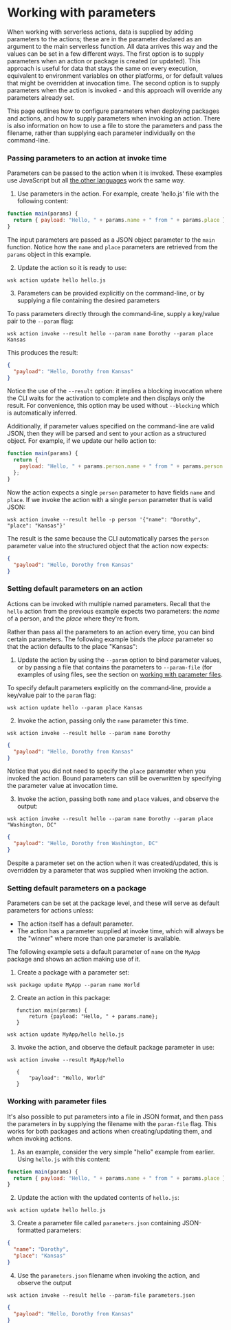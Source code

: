 <!--
#
# Licensed to the Apache Software Foundation (ASF) under one or more
# contributor license agreements.  See the NOTICE file distributed with
# this work for additional information regarding copyright ownership.
# The ASF licenses this file to You under the Apache License, Version 2.0
# (the "License"); you may not use this file except in compliance with
# the License.  You may obtain a copy of the License at
#
#     http://www.apache.org/licenses/LICENSE-2.0
#
# Unless required by applicable law or agreed to in writing, software
# distributed under the License is distributed on an "AS IS" BASIS,
# WITHOUT WARRANTIES OR CONDITIONS OF ANY KIND, either express or implied.
# See the License for the specific language governing permissions and
# limitations under the License.
#
-->

# Working with parameters

When working with serverless actions, data is supplied by adding parameters to
the actions; these are in the parameter declared as an argument to the main
serverless function. All data arrives this way and the values can be set in a
few different ways. The first option is to supply parameters when an action or
package is created (or updated). This approach is useful for data that stays the
same on every execution, equivalent to environment variables on other platforms,
or for default values that might be overridden at invocation time. The second
option is to supply parameters when the action is invoked - and this approach
will override any parameters already set.

This page outlines how to configure parameters when deploying packages and
actions, and how to supply parameters when invoking an action. There is also
information on how to use a file to store the parameters and pass the filename,
rather than supplying each parameter individually on the command-line.

### Passing parameters to an action at invoke time

Parameters can be passed to the action when it is invoked. These examples use
JavaScript but all [the other languages](actions.md#languages-and-runtimes) work
the same way.

1. Use parameters in the action. For example, create 'hello.js' file with the
   following content:

```javascript
function main(params) {
  return { payload: "Hello, " + params.name + " from " + params.place };
}
```

The input parameters are passed as a JSON object parameter to the `main`
function. Notice how the `name` and `place` parameters are retrieved from the
`params` object in this example.

2. Update the action so it is ready to use:

```
wsk action update hello hello.js
```

3. Parameters can be provided explicitly on the command-line, or by supplying a
   file containing the desired parameters

To pass parameters directly through the command-line, supply a key/value pair to
the `--param` flag:

```
wsk action invoke --result hello --param name Dorothy --param place Kansas
```

This produces the result:

```json
{
  "payload": "Hello, Dorothy from Kansas"
}
```

Notice the use of the `--result` option: it implies a blocking invocation where
the CLI waits for the activation to complete and then displays only the result.
For convenience, this option may be used without `--blocking` which is
automatically inferred.

Additionally, if parameter values specified on the command-line are valid JSON,
then they will be parsed and sent to your action as a structured object. For
example, if we update our hello action to:

```javascript
function main(params) {
  return {
    payload: "Hello, " + params.person.name + " from " + params.person.place
  };
}
```

Now the action expects a single `person` parameter to have fields `name` and
`place`. If we invoke the action with a single `person` parameter that is valid
JSON:

```
wsk action invoke --result hello -p person '{"name": "Dorothy", "place": "Kansas"}'
```

The result is the same because the CLI automatically parses the `person`
parameter value into the structured object that the action now expects:

```json
{
  "payload": "Hello, Dorothy from Kansas"
}
```

### Setting default parameters on an action

Actions can be invoked with multiple named parameters. Recall that the `hello`
action from the previous example expects two parameters: the _name_ of a person,
and the _place_ where they're from.

Rather than pass all the parameters to an action every time, you can bind
certain parameters. The following example binds the _place_ parameter so that
the action defaults to the place "Kansas":

1. Update the action by using the `--param` option to bind parameter values, or
   by passing a file that contains the parameters to `--param-file` (for
   examples of using files, see the section on
   [working with parameter files](#working-with-parameter-files).

To specify default parameters explicitly on the command-line, provide a
key/value pair to the `param` flag:

```
wsk action update hello --param place Kansas
```

2. Invoke the action, passing only the `name` parameter this time.

```
wsk action invoke --result hello --param name Dorothy
```

```json
{
  "payload": "Hello, Dorothy from Kansas"
}
```

Notice that you did not need to specify the `place` parameter when you invoked
the action. Bound parameters can still be overwritten by specifying the
parameter value at invocation time.

3. Invoke the action, passing both `name` and `place` values, and observe the
   output:

```
wsk action invoke --result hello --param name Dorothy --param place "Washington, DC"
```

```json
{
  "payload": "Hello, Dorothy from Washington, DC"
}
```

Despite a parameter set on the action when it was created/updated, this is
overridden by a parameter that was supplied when invoking the action.

### Setting default parameters on a package

Parameters can be set at the package level, and these will serve as default
parameters for actions unless:

- The action itself has a default parameter.
- The action has a parameter supplied at invoke time, which will always be the
  "winner" where more than one parameter is available.

The following example sets a default parameter of `name` on the `MyApp` package
and shows an action making use of it.

1. Create a package with a parameter set:

```
wsk package update MyApp --param name World
```

2. Create an action in this package:

```
   function main(params) {
       return {payload: "Hello, " + params.name};
   }
```

```
wsk action update MyApp/hello hello.js
```

3. Invoke the action, and observe the default package parameter in use:

```
wsk action invoke --result MyApp/hello
```

```
   {
       "payload": "Hello, World"
   }
```

### Working with parameter files

It's also possible to put parameters into a file in JSON format, and then pass
the parameters in by supplying the filename with the `param-file` flag. This
works for both packages and actions when creating/updating them, and when
invoking actions.

1. As an example, consider the very simple "hello" example from earlier. Using
   `hello.js` with this content:

```javascript
function main(params) {
  return { payload: "Hello, " + params.name + " from " + params.place };
}
```

2. Update the action with the updated contents of `hello.js`:

```
wsk action update hello hello.js
```

3. Create a parameter file called `parameters.json` containing JSON-formatted
   parameters:

```json
{
  "name": "Dorothy",
  "place": "Kansas"
}
```

4. Use the `parameters.json` filename when invoking the action, and observe the
   output

```
wsk action invoke --result hello --param-file parameters.json
```

```json
{
  "payload": "Hello, Dorothy from Kansas"
}
```
